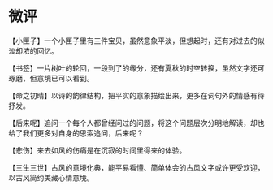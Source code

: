 # 微评

【小匣子】一个小匣子里有三件宝贝，虽然意象平淡，但想起时，还有对过去的似淡却浓的回忆。 

【书签】一片树叶的轮回，一段到了的缘分，还有夏秋的时空转换，虽然文字还可琢磨，但意境已可以看到。 

【命之初晴】以诗的韵律结构，把平实的意象描绘出来，更多在词句外的情感有待抒发。 

【后来呢】追问一个每个人都曾经问过的问题，将这个问题层次分明地解读，却也给了我们更多对自身的思索追问，后来呢？ 

【悲伤】来去如风的伤痛是在沉寂的时间里得来的体验。 

【三生三世】古风的意境化典，能平易看懂、简单体会的古风文字或许更受欢迎，以古风简约美藏心情意境。